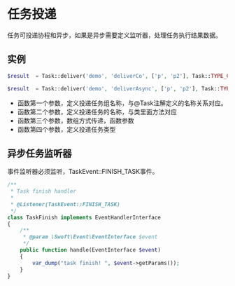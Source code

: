 # 任务投递
任务可投递协程和异步，如果是异步需要定义监听器，处理任务执行结果数据。

## 实例

```php
$result  = Task::deliver('demo', 'deliverCo', ['p', 'p2'], Task::TYPE_CO);

$result  = Task::deliver('demo', 'deliverAsync', ['p', 'p2'], Task::TYPE_ASYNC);
```

- 函数第一个参数，定义投递任务组名称，与@Task注解定义的名称关系对应。
- 函数第二个参数，定义投递任务的名称，与类里面方法对应
- 函数第三个参数，数组方式传递，函数参数
- 函数第四个参数，定义投递任务类型

## 异步任务监听器

事件监听器必须监听，TaskEvent::FINISH_TASK事件。

```php
/**
 * Task finish handler
 *
 * @Listener(TaskEvent::FINISH_TASK)
 */
class TaskFinish implements EventHandlerInterface
{
    /**
     * @param \Swoft\Event\EventInterface $event
     */
    public function handle(EventInterface $event)
    {
        var_dump("task finish! ", $event->getParams());
    }
}
```